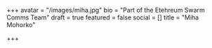 +++
avatar = "/images/miha.jpg"
bio = "Part of the Etehreum Swarm Comms Team"
draft = true
featured = false
social = []
title = "Miha Mohorko"

+++
